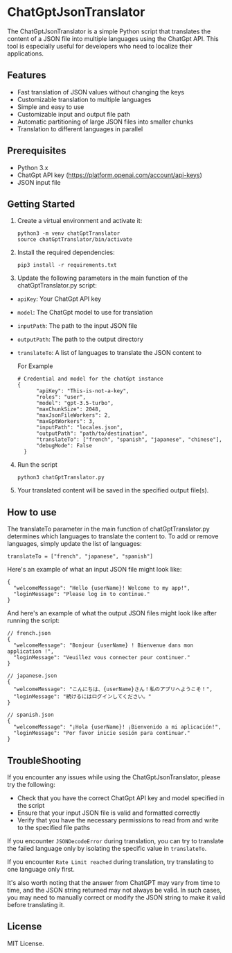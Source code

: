 # ChatGptJsonTranslator

The ChatGptJsonTranslator is a simple Python script that translates the content of a JSON file into multiple languages using the ChatGpt API. This tool is especially useful for developers who need to localize their applications.

## Features

- Fast translation of JSON values without changing the keys
- Customizable translation to multiple languages
- Simple and easy to use
- Customizable input and output file path
- Automatic partitioning of large JSON files into smaller chunks
- Translation to different languages in parallel

## Prerequisites

- Python 3.x
- ChatGpt API key (https://platform.openai.com/account/api-keys)
- JSON input file

## Getting Started

1. Create a virtual environment and activate it:
   ```
   python3 -m venv chatGptTranslator
   source chatGptTranslator/bin/activate
   ```
2. Install the required dependencies:
   ```
   pip3 install -r requirements.txt
   ```
3. Update the following parameters in the main function of the chatGptTranslator.py script:

- `apiKey`: Your ChatGpt API key
- `model`: The ChatGpt model to use for translation
- `inputPath`: The path to the input JSON file
- `outputPath`: The path to the output directory
- `translateTo`: A list of languages to translate the JSON content to

  For Example

  ```
  # Credential and model for the chatGpt instance
  {
        "apiKey": "This-is-not-a-key",
        "roles": "user",
        "model": "gpt-3.5-turbo",
        "maxChunkSize": 2048,
        "maxJsonFileWorkers": 2,
        "maxGptWorkers": 3,
        "inputPath": "locales.json",
        "outputPath": "path/to/destination",
        "translateTo": ["french", "spanish", "japanese", "chinese"],
        "debugMode": False
    }
  ```

4. Run the script

   ```
   python3 chatGptTranslator.py
   ```

5. Your translated content will be saved in the specified output file(s).

## How to use

The translateTo parameter in the main function of chatGptTranslator.py determines which languages to translate the content to. To add or remove languages, simply update the list of languages:

```
translateTo = ["french", "japanese", "spanish"]
```

Here's an example of what an input JSON file might look like:

```
{
  "welcomeMessage": "Hello {userName}! Welcome to my app!",
  "loginMessage": "Please log in to continue."
}
```

And here's an example of what the output JSON files might look like after running the script:

```
// french.json
{
  "welcomeMessage": "Bonjour {userName} ! Bienvenue dans mon application !",
  "loginMessage": "Veuillez vous connecter pour continuer."
}

// japanese.json
{
  "welcomeMessage": "こんにちは、{userName}さん！私のアプリへようこそ！",
  "loginMessage": "続けるにはログインしてください。"
}

// spanish.json
{
  "welcomeMessage": "¡Hola {userName}! ¡Bienvenido a mi aplicación!",
  "loginMessage": "Por favor inicie sesión para continuar."
}
```

## TroubleShooting

If you encounter any issues while using the ChatGptJsonTranslator, please try the following:

- Check that you have the correct ChatGpt API key and model specified in the script
- Ensure that your input JSON file is valid and formatted correctly
- Verify that you have the necessary permissions to read from and write to the specified file paths

If you encounter `JSONDecodeError` during translation, you can try to translate the failed language only by isolating the specific value in `translateTo`.

If you encounter `Rate Limit reached` during translation, try translating to one language only first.

It's also worth noting that the answer from ChatGPT may vary from time to time, and the JSON string returned may not always be valid. In such cases, you may need to manually correct or modify the JSON string to make it valid before translating it.

## License

MIT License.
